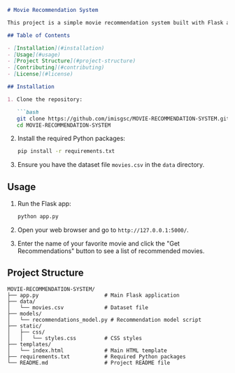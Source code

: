 ```markdown
# Movie Recommendation System

This project is a simple movie recommendation system built with Flask and a movie dataset. It allows users to input their favorite movie and get recommendations for similar movies based on a content-based filtering approach.

## Table of Contents

- [Installation](#installation)
- [Usage](#usage)
- [Project Structure](#project-structure)
- [Contributing](#contributing)
- [License](#license)

## Installation

1. Clone the repository:

   ```bash
   git clone https://github.com/imisgsc/MOVIE-RECOMMENDATION-SYSTEM.git
   cd MOVIE-RECOMMENDATION-SYSTEM
   ```

2. Install the required Python packages:

   ```bash
   pip install -r requirements.txt
   ```

3. Ensure you have the dataset file `movies.csv` in the `data` directory.

## Usage

1. Run the Flask app:

   ```bash
   python app.py
   ```

2. Open your web browser and go to `http://127.0.0.1:5000/`.

3. Enter the name of your favorite movie and click the "Get Recommendations" button to see a list of recommended movies.

## Project Structure

```
MOVIE-RECOMMENDATION-SYSTEM/
├── app.py                     # Main Flask application
├── data/
│   └── movies.csv             # Dataset file
├── models/
│   └── recommendations_model.py # Recommendation model script
├── static/
│   ├── css/
│   │   └── styles.css         # CSS styles
├── templates/
│   └── index.html             # Main HTML template
├── requirements.txt           # Required Python packages
└── README.md                  # Project README file
```
